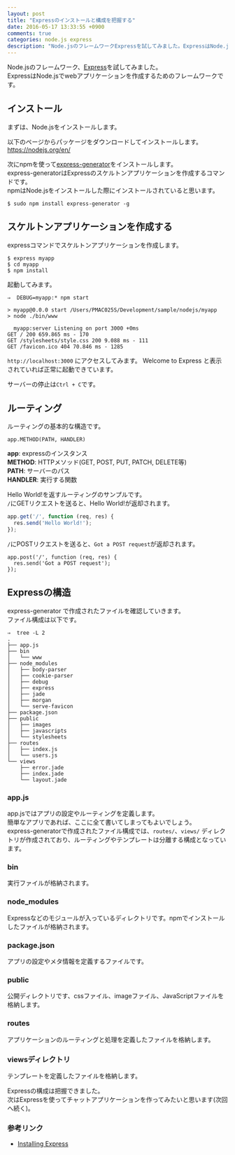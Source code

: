 ```yaml
---
layout: post
title: "Expressのインストールと構成を把握する"
date: 2016-05-17 13:33:55 +0900
comments: true
categories: node.js express
description: "Node.jsのフレームワークExpressを試してみました。ExpressはNode.jsでwebアプリケーションを作成するためのフレームワークです。Expressのインストール、express-generatorを使ったスケルトンアプリケーションの作り方を紹介します。"
---
```


Node.jsのフレームワーク、[Express](http://expressjs.com)を試してみました。  
ExpressはNode.jsでwebアプリケーションを作成するためのフレームワークです。

## インストール

まずは、Node.jsをインストールします。

以下のページからパッケージをダウンロードしてインストールします。  
https://nodejs.org/en/

次にnpmを使って[express-generator](http://expressjs.com/en/starter/generator.html)をインストールします。  
express-generatorはExpressのスケルトンアプリケーションを作成するコマンドです。  
npmはNode.jsをインストールした際にインストールされていると思います。


```
$ sudo npm install express-generator -g

```

## スケルトンアプリケーションを作成する

expressコマンドでスケルトンアプリケーションを作成します。


```
$ express myapp
$ cd myapp
$ npm install

```

起動してみます。


```
⇒  DEBUG=myapp:* npm start

> myapp@0.0.0 start /Users/PMAC025S/Development/sample/nodejs/myapp
> node ./bin/www

  myapp:server Listening on port 3000 +0ms
GET / 200 659.865 ms - 170
GET /stylesheets/style.css 200 9.088 ms - 111
GET /favicon.ico 404 70.846 ms - 1285

```

`http://localhost:3000` にアクセスしてみます。
Welcome to Express と表示されていれば正常に起動できています。

サーバーの停止は`Ctrl + C`です。

## ルーティング

ルーティングの基本的な構造です。


```
app.METHOD(PATH, HANDLER)

```

**app**: expressのインスタンス  
**METHOD**: HTTPメソッド(GET, POST, PUT, PATCH, DELETE等)  
**PATH**: サーバーのパス  
**HANDLER**: 実行する関数  

Hello World!を返すルーティングのサンプルです。  
`/`にGETリクエストを送ると、Hello World!が返却されます。


```javascript
app.get('/', function (req, res) {
  res.send('Hello World!');
});

```

`/`にPOSTリクエストを送ると、`Got a POST request`が返却されます。


```
app.post('/', function (req, res) {
  res.send('Got a POST request');
});

```

## Expressの構造

express-generator で作成されたファイルを確認していきます。  
ファイル構成は以下です。


```
⇒  tree -L 2
.
├── app.js
├── bin
│   └── www
├── node_modules
│   ├── body-parser
│   ├── cookie-parser
│   ├── debug
│   ├── express
│   ├── jade
│   ├── morgan
│   └── serve-favicon
├── package.json
├── public
│   ├── images
│   ├── javascripts
│   └── stylesheets
├── routes
│   ├── index.js
│   └── users.js
└── views
    ├── error.jade
    ├── index.jade
    └── layout.jade

```

### app.js

app.jsではアプリの設定やルーティングを定義します。  
簡単なアプリであれば、ここに全て書いてしまってもよいでしょう。  
express-generatorで作成されたファイル構成では、`routes/`、`views/` ディレクトリが作成されており、ルーティングやテンプレートは分離する構成となっています。

### bin
実行ファイルが格納されます。

### node_modules
Expressなどのモジュールが入っているディレクトリです。npmでインストールしたファイルが格納されます。

### package.json
アプリの設定やメタ情報を定義するファイルです。

### public
公開ディレクトリです、cssファイル、imageファイル、JavaScriptファイルを格納します。

### routes
アプリケーションのルーティングと処理を定義したファイルを格納します。

### viewsディレクトリ
テンプレートを定義したファイルを格納します。

Expressの構成は把握できました。  
次はExpressを使ってチャットアプリケーションを作ってみたいと思います(次回へ続く)。

### 参考リンク

- [Installing Express](http://expressjs.com/en/starter/installing.html)
